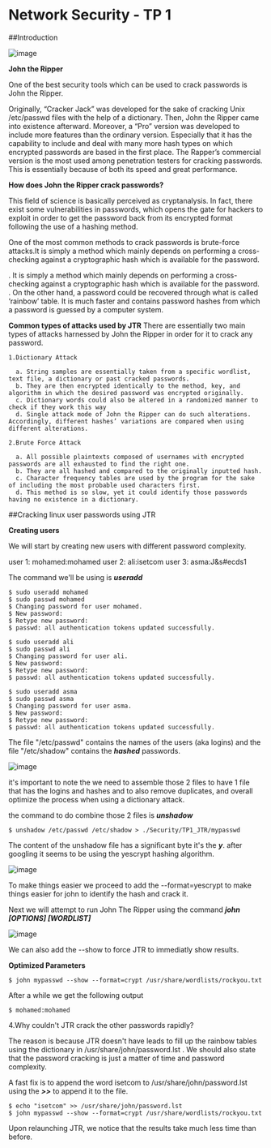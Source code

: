 # Network Security - TP 1

##Introduction

![image](https://user-images.githubusercontent.com/91763346/196042993-c25e5244-fafb-422c-92eb-9a92a66df4c4.png)

**John the Ripper**

One of the best security tools which can be used to crack passwords is John the Ripper.

Originally, “Cracker Jack” was developed for the sake of cracking Unix /etc/passwd files with the help of a dictionary. Then, John the Ripper came into existence afterward. Moreover, a “Pro” version was developed to include more features than the ordinary version. Especially that it has the capability to include and deal with many more hash types on which encrypted passwords are based in the first place. The Rapper’s commercial version is the most used among penetration testers for cracking passwords. This is essentially because of both its speed and great performance.

**How does John the Ripper crack passwords?**

This field of science is basically perceived as cryptanalysis. In fact, there exist some vulnerabilities in passwords, which opens the gate for hackers to exploit in order to get the password back from its encrypted format following the use of a hashing method.

One of the most common methods to crack passwords is brute-force attacks.It is simply a method which mainly depends on performing a cross-checking against a cryptographic hash which is available for the password.
  
  . It is simply a method which mainly depends on performing a cross-checking against a cryptographic hash which is available for the password.
  . On the other hand, a password could be recovered through what is called ‘rainbow’ table. It is much faster and contains password hashes from which a password is guessed by a computer system.
  
  **Common types of attacks used by JTR**
  There are essentially two main types of attacks harnessed by John the Ripper in order for it to crack any password.
  
    1.Dictionary Attack
    
      a. String samples are essentially taken from a specific wordlist, text file, a dictionary or past cracked passwords.
      b. They are then encrypted identically to the method, key, and algorithm in which the desired password was encrypted originally.
      c. Dictionary words could also be altered in a randomized manner to check if they work this way
      d. Single attack mode of John the Ripper can do such alterations. Accordingly, different hashes’ variations are compared when using different alterations.
      
    2.Brute Force Attack
    
      a. All possible plaintexts composed of usernames with encrypted passwords are all exhausted to find the right one.
      b. They are all hashed and compared to the originally inputted hash.
      c. Character frequency tables are used by the program for the sake of including the most probable used characters first.
      d. This method is so slow, yet it could identify those passwords having no existence in a dictionary.
      
##Cracking linux user passwords using JTR

**Creating users**

We will start by creating new users with different password complexity.

  user 1:
    mohamed:mohamed
  user 2:
    ali:isetcom
  user 3:
    asma:J&s#ecds1
    
The command we'll be using is ***useradd <name>***
    
```
$ sudo useradd mohamed
$ sudo passwd mohamed
$ Changing password for user mohamed.
$ New password:
$ Retype new password:
$ passwd: all authentication tokens updated successfully.
```
```
$ sudo useradd ali
$ sudo passwd ali
$ Changing password for user ali.
$ New password:
$ Retype new password:
$ passwd: all authentication tokens updated successfully.
```
```
$ sudo useradd asma
$ sudo passwd asma
$ Changing password for user asma.
$ New password:
$ Retype new password:
$ passwd: all authentication tokens updated successfully.
```
The file "/etc/passwd" contains the names of the users (aka logins) and the file "/etc/shadow" contains the ***hashed*** passwords.

![image](https://user-images.githubusercontent.com/91763346/196044274-3113d408-3390-422c-9ea5-6a1976b79807.png)

it's important to note the we need to assemble those 2 files to have 1 file that has the logins and hashes and to also remove duplicates, and overall optimize the process when using a dictionary attack.

the command to do combine those 2 files is ***unshadow***

```
$ unshadow /etc/passwd /etc/shadow > ./Security/TP1_JTR/mypasswd
```
The content of the unshadow file has a significant byte it's the ***$y$***.
after googling it seems to be using the yescrypt hashing algorithm.

![image](https://user-images.githubusercontent.com/91763346/196044878-5e624c1a-ffb8-4fd8-82bc-2a3572536879.png)

To make things easier we proceed to add the --format=yescrypt to make things easier for john to identify the hash and crack it.

Next we will attempt to run John The Ripper using the command ***john [OPTIONS] <file> [WORDLIST]***

![image](https://user-images.githubusercontent.com/91763346/196045018-0a40ce04-f498-4da8-b145-814072cc1646.png)

We can also add the --show to force JTR to immediatly show results.

**Optimized Parameters**

```
$ john mypasswd --show --format=crypt /usr/share/wordlists/rockyou.txt
```
After a while we get the following output

```
$ mohamed:mohamed
```
4.Why couldn't JTR crack the other passwords rapidly?

The reason is because JTR doesn't have leads to fill up the rainbow tables using the dictionary in /usr/share/john/password.lst .
We should also state that the password cracking is just a matter of time and password complexity.

A fast fix is to append the word isetcom to /usr/share/john/password.lst using the ***>>*** to append it to the file.

```
$ echo "isetcom" >> /usr/share/john/password.lst
$ john mypasswd --show --format=crypt /usr/share/wordlists/rockyou.txt
```
Upon relaunching JTR, we notice that the results take much less time than before.







   

